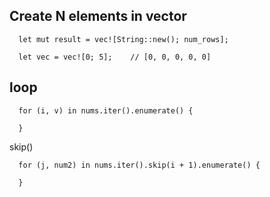

## Create N elements in vector
```
  let mut result = vec![String::new(); num_rows];
```

```
  let vec = vec![0; 5];    // [0, 0, 0, 0, 0]
```


## loop
```
  for (i, v) in nums.iter().enumerate() {
    
  }
```  

skip()
```
  for (j, num2) in nums.iter().skip(i + 1).enumerate() {
  
  }
```
